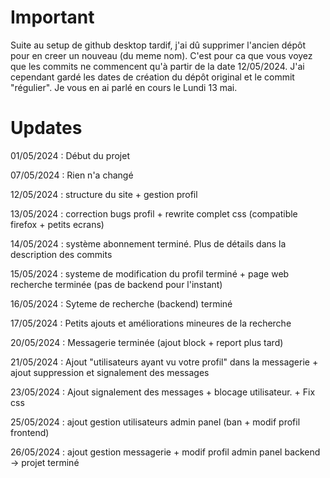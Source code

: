 # Important
Suite au setup de github desktop tardif, j'ai dû supprimer l'ancien dépôt pour en creer un nouveau (du meme nom). C'est pour ca que vous voyez que les commits ne commencent qu'à partir de la date 12/05/2024. J'ai cependant gardé les dates de création du dépôt original et le commit "régulier". Je vous en ai parlé en cours le Lundi 13 mai.

# Updates

01/05/2024 : Début du projet

07/05/2024 : Rien n'a changé

12/05/2024 : structure du site + gestion profil

13/05/2024 : correction bugs profil + rewrite complet css (compatible firefox + petits ecrans)

14/05/2024 : système abonnement terminé. Plus de détails dans la description des commits

15/05/2024 : systeme de modification du profil terminé + page web recherche terminée (pas de backend pour l'instant)

16/05/2024 : Syteme de recherche (backend) terminé

17/05/2024 : Petits ajouts et améliorations mineures de la recherche

20/05/2024 : Messagerie terminée (ajout block + report plus tard)

21/05/2024 : Ajout "utilisateurs ayant vu votre profil" dans la messagerie + ajout suppression et signalement des messages

23/05/2024 : Ajout signalement des messages + blocage utilisateur. + Fix css 

25/05/2024 : ajout gestion utilisateurs admin panel (ban + modif profil frontend)

26/05/2024 : ajout gestion messagerie + modif profil admin panel backend -> projet terminé